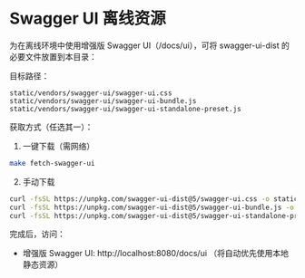 # Swagger UI 离线资源

为在离线环境中使用增强版 Swagger UI（/docs/ui），可将 swagger-ui-dist 的必要文件放置到本目录：

目标路径：

```
static/vendors/swagger-ui/swagger-ui.css
static/vendors/swagger-ui/swagger-ui-bundle.js
static/vendors/swagger-ui/swagger-ui-standalone-preset.js
```

获取方式（任选其一）：

1) 一键下载（需网络）

```bash
make fetch-swagger-ui
```

2) 手动下载

```bash
curl -fsSL https://unpkg.com/swagger-ui-dist@5/swagger-ui.css -o static/vendors/swagger-ui/swagger-ui.css
curl -fsSL https://unpkg.com/swagger-ui-dist@5/swagger-ui-bundle.js -o static/vendors/swagger-ui/swagger-ui-bundle.js
curl -fsSL https://unpkg.com/swagger-ui-dist@5/swagger-ui-standalone-preset.js -o static/vendors/swagger-ui/swagger-ui-standalone-preset.js
```

完成后，访问：

- 增强版 Swagger UI: http://localhost:8080/docs/ui （将自动优先使用本地静态资源）

